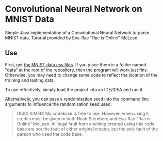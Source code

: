# Convolutional Neural Network on MNIST Data

Simple Java implementation of a Convolutional Neural Network to parse MNIST data. 
Tutorial provided by Eva-Rae "Rae is Online" McLean.

## Use
First, get [the MNIST data csv files](https://pjreddie.com/projects/mnist-in-csv/). If you place them in a folder named "data" at the root of the repository, then the program will work 
just fine. Otherwise, you may need to change some code to reflect the location of the training and testing data.

To use effectively, simply load the project into an IDE/IDEA and run it. 

Alternatively, you can pass a randomisation seed into the command line arguments to influence the randomisation seed used.

> DISCLAIMER: My codebase is free to use. 
> However, when using it, credits must be given to both Noah Sternberg and Eva-Rae "Rae is Online" McLean. 
> All legal fault from anything created using this code base are not the fault of either original creator, but the sole fault of the person who used the code base.
